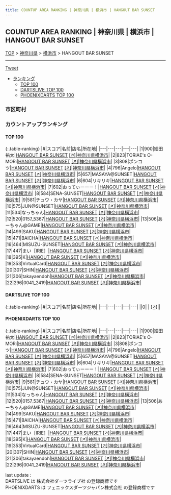 ```yaml
---
title: COUNTUP AREA RANKING | 神奈川県 | 横浜市 | HANGOUT BAR SUNSET
---
```

## COUNTUP AREA RANKING | 神奈川県 | 横浜市 | HANGOUT BAR SUNSET

[TOP](/darts/rank/) > [神奈川県](/darts/rank/神奈川県/) > [横浜市](/darts/rank/神奈川県/横浜市/) > HANGOUT BAR SUNSET

___

<a href="https://twitter.com/share?ref_src=twsrc%5Etfw" data-text="COUNTUP AREA RANKING | 神奈川県横浜市HANGOUT BAR SUNSET" class="twitter-share-button" data-hashtags="DARTSLIVE,PHOENIXDARTS,darts,ダーツ" data-show-count="false">Tweet</a>

* [ランキング](#カウントアップランキング)
    * [TOP 100](#top-100)
    * [DARTSLIVE TOP 100](#dartslive-top-100)
    * [PHOENIXDARTS TOP 100](#phoenixdarts-top-100)

### 市区町村

<ul>

</ul>

### カウントアップランキング

#### TOP 100



{:.table-ranking}
|#|スコア|名前|店名|所在地|
|---|---|---|---|---|
|1|900|<span class="rank-name-pd"><span class="pro-icon-pd"></span>細田 祐太</span>|<a href="/darts/rank/shops/92865.html">HANGOUT BAR SUNSET</a> <a href="https://vs.phoenixdarts.com/jp/shop/shopDetailInfo/s_92865?s_seq=92865">[↗]</a>|<a href="/darts/rank/神奈川県/横浜市">神奈川県横浜市</a>|
|2|823|<span class="rank-name-pd">TORiAE&#x27;s O-MORi</span>|<a href="/darts/rank/shops/92865.html">HANGOUT BAR SUNSET</a> <a href="https://vs.phoenixdarts.com/jp/shop/shopDetailInfo/s_92865?s_seq=92865">[↗]</a>|<a href="/darts/rank/神奈川県/横浜市">神奈川県横浜市</a>|
|3|808|<span class="rank-name-pd">ポンコツ</span>|<a href="/darts/rank/shops/92865.html">HANGOUT BAR SUNSET</a> <a href="https://vs.phoenixdarts.com/jp/shop/shopDetailInfo/s_92865?s_seq=92865">[↗]</a>|<a href="/darts/rank/神奈川県/横浜市">神奈川県横浜市</a>|
|4|796|<span class="rank-name-pd">Angelo</span>|<a href="/darts/rank/shops/92865.html">HANGOUT BAR SUNSET</a> <a href="https://vs.phoenixdarts.com/jp/shop/shopDetailInfo/s_92865?s_seq=92865">[↗]</a>|<a href="/darts/rank/神奈川県/横浜市">神奈川県横浜市</a>|
|5|657|<span class="rank-name-pd">MASAYA@SUNSET</span>|<a href="/darts/rank/shops/92865.html">HANGOUT BAR SUNSET</a> <a href="https://vs.phoenixdarts.com/jp/shop/shopDetailInfo/s_92865?s_seq=92865">[↗]</a>|<a href="/darts/rank/神奈川県/横浜市">神奈川県横浜市</a>|
|6|604|<span class="rank-name-pd">リキリキ</span>|<a href="/darts/rank/shops/92865.html">HANGOUT BAR SUNSET</a> <a href="https://vs.phoenixdarts.com/jp/shop/shopDetailInfo/s_92865?s_seq=92865">[↗]</a>|<a href="/darts/rank/神奈川県/横浜市">神奈川県横浜市</a>|
|7|602|<span class="rank-name-pd">おってぃーーー！</span>|<a href="/darts/rank/shops/92865.html">HANGOUT BAR SUNSET</a> <a href="https://vs.phoenixdarts.com/jp/shop/shopDetailInfo/s_92865?s_seq=92865">[↗]</a>|<a href="/darts/rank/神奈川県/横浜市">神奈川県横浜市</a>|
|8|584|<span class="rank-name-pd">SENA-SUNSET</span>|<a href="/darts/rank/shops/92865.html">HANGOUT BAR SUNSET</a> <a href="https://vs.phoenixdarts.com/jp/shop/shopDetailInfo/s_92865?s_seq=92865">[↗]</a>|<a href="/darts/rank/神奈川県/横浜市">神奈川県横浜市</a>|
|9|581|<span class="rank-name-pd">チュウ・カヤ</span>|<a href="/darts/rank/shops/92865.html">HANGOUT BAR SUNSET</a> <a href="https://vs.phoenixdarts.com/jp/shop/shopDetailInfo/s_92865?s_seq=92865">[↗]</a>|<a href="/darts/rank/神奈川県/横浜市">神奈川県横浜市</a>|
|10|575|<span class="rank-name-pd">JUN@SUNSET</span>|<a href="/darts/rank/shops/92865.html">HANGOUT BAR SUNSET</a> <a href="https://vs.phoenixdarts.com/jp/shop/shopDetailInfo/s_92865?s_seq=92865">[↗]</a>|<a href="/darts/rank/神奈川県/横浜市">神奈川県横浜市</a>|
|11|534|<span class="rank-name-pd">なっちゃん</span>|<a href="/darts/rank/shops/92865.html">HANGOUT BAR SUNSET</a> <a href="https://vs.phoenixdarts.com/jp/shop/shopDetailInfo/s_92865?s_seq=92865">[↗]</a>|<a href="/darts/rank/神奈川県/横浜市">神奈川県横浜市</a>|
|12|520|<span class="rank-name-pd">0157_5367</span>|<a href="/darts/rank/shops/92865.html">HANGOUT BAR SUNSET</a> <a href="https://vs.phoenixdarts.com/jp/shop/shopDetailInfo/s_92865?s_seq=92865">[↗]</a>|<a href="/darts/rank/神奈川県/横浜市">神奈川県横浜市</a>|
|13|506|<span class="rank-name-pd">あーちゃん@GAME</span>|<a href="/darts/rank/shops/92865.html">HANGOUT BAR SUNSET</a> <a href="https://vs.phoenixdarts.com/jp/shop/shopDetailInfo/s_92865?s_seq=92865">[↗]</a>|<a href="/darts/rank/神奈川県/横浜市">神奈川県横浜市</a>|
|14|499|<span class="rank-name-pd">SAKU</span>|<a href="/darts/rank/shops/92865.html">HANGOUT BAR SUNSET</a> <a href="https://vs.phoenixdarts.com/jp/shop/shopDetailInfo/s_92865?s_seq=92865">[↗]</a>|<a href="/darts/rank/神奈川県/横浜市">神奈川県横浜市</a>|
|15|471|<span class="rank-name-pd">BAICHA</span>|<a href="/darts/rank/shops/92865.html">HANGOUT BAR SUNSET</a> <a href="https://vs.phoenixdarts.com/jp/shop/shopDetailInfo/s_92865?s_seq=92865">[↗]</a>|<a href="/darts/rank/神奈川県/横浜市">神奈川県横浜市</a>|
|16|464|<span class="rank-name-pd">MISUZU-SUNSET</span>|<a href="/darts/rank/shops/92865.html">HANGOUT BAR SUNSET</a> <a href="https://vs.phoenixdarts.com/jp/shop/shopDetailInfo/s_92865?s_seq=92865">[↗]</a>|<a href="/darts/rank/神奈川県/横浜市">神奈川県横浜市</a>|
|17|447|<span class="rank-name-pd">まい［IRIE］</span>|<a href="/darts/rank/shops/92865.html">HANGOUT BAR SUNSET</a> <a href="https://vs.phoenixdarts.com/jp/shop/shopDetailInfo/s_92865?s_seq=92865">[↗]</a>|<a href="/darts/rank/神奈川県/横浜市">神奈川県横浜市</a>|
|18|395|<span class="rank-name-pd">K</span>|<a href="/darts/rank/shops/92865.html">HANGOUT BAR SUNSET</a> <a href="https://vs.phoenixdarts.com/jp/shop/shopDetailInfo/s_92865?s_seq=92865">[↗]</a>|<a href="/darts/rank/神奈川県/横浜市">神奈川県横浜市</a>|
|19|353|<span class="rank-name-pd">VirtualCard</span>|<a href="/darts/rank/shops/92865.html">HANGOUT BAR SUNSET</a> <a href="https://vs.phoenixdarts.com/jp/shop/shopDetailInfo/s_92865?s_seq=92865">[↗]</a>|<a href="/darts/rank/神奈川県/横浜市">神奈川県横浜市</a>|
|20|307|<span class="rank-name-pd">SHIN</span>|<a href="/darts/rank/shops/92865.html">HANGOUT BAR SUNSET</a> <a href="https://vs.phoenixdarts.com/jp/shop/shopDetailInfo/s_92865?s_seq=92865">[↗]</a>|<a href="/darts/rank/神奈川県/横浜市">神奈川県横浜市</a>|
|21|306|<span class="rank-name-pd">takayaendoh</span>|<a href="/darts/rank/shops/92865.html">HANGOUT BAR SUNSET</a> <a href="https://vs.phoenixdarts.com/jp/shop/shopDetailInfo/s_92865?s_seq=92865">[↗]</a>|<a href="/darts/rank/神奈川県/横浜市">神奈川県横浜市</a>|
|22|296|<span class="rank-name-pd">0041_2419</span>|<a href="/darts/rank/shops/92865.html">HANGOUT BAR SUNSET</a> <a href="https://vs.phoenixdarts.com/jp/shop/shopDetailInfo/s_92865?s_seq=92865">[↗]</a>|<a href="/darts/rank/神奈川県/横浜市">神奈川県横浜市</a>|


#### DARTSLIVE TOP 100



{:.table-ranking}
|#|スコア|名前|店名|所在地|
|---|---|---|---|---|
||0|<span class="rank-name-dl"> </span>|<a href="/darts/rank/shops/.html"></a> <a href="">[↗]</a>|<a href="/darts/rank//"></a>|


#### PHOENIXDARTS TOP 100



{:.table-ranking}
|#|スコア|名前|店名|所在地|
|---|---|---|---|---|
|1|900|<span class="rank-name-pd"><span class="pro-icon-pd"></span>細田 祐太</span>|<a href="/darts/rank/shops/92865.html">HANGOUT BAR SUNSET</a> <a href="https://vs.phoenixdarts.com/jp/shop/shopDetailInfo/s_92865?s_seq=92865">[↗]</a>|<a href="/darts/rank/神奈川県/横浜市">神奈川県横浜市</a>|
|2|823|<span class="rank-name-pd">TORiAE&#x27;s O-MORi</span>|<a href="/darts/rank/shops/92865.html">HANGOUT BAR SUNSET</a> <a href="https://vs.phoenixdarts.com/jp/shop/shopDetailInfo/s_92865?s_seq=92865">[↗]</a>|<a href="/darts/rank/神奈川県/横浜市">神奈川県横浜市</a>|
|3|808|<span class="rank-name-pd">ポンコツ</span>|<a href="/darts/rank/shops/92865.html">HANGOUT BAR SUNSET</a> <a href="https://vs.phoenixdarts.com/jp/shop/shopDetailInfo/s_92865?s_seq=92865">[↗]</a>|<a href="/darts/rank/神奈川県/横浜市">神奈川県横浜市</a>|
|4|796|<span class="rank-name-pd">Angelo</span>|<a href="/darts/rank/shops/92865.html">HANGOUT BAR SUNSET</a> <a href="https://vs.phoenixdarts.com/jp/shop/shopDetailInfo/s_92865?s_seq=92865">[↗]</a>|<a href="/darts/rank/神奈川県/横浜市">神奈川県横浜市</a>|
|5|657|<span class="rank-name-pd">MASAYA@SUNSET</span>|<a href="/darts/rank/shops/92865.html">HANGOUT BAR SUNSET</a> <a href="https://vs.phoenixdarts.com/jp/shop/shopDetailInfo/s_92865?s_seq=92865">[↗]</a>|<a href="/darts/rank/神奈川県/横浜市">神奈川県横浜市</a>|
|6|604|<span class="rank-name-pd">リキリキ</span>|<a href="/darts/rank/shops/92865.html">HANGOUT BAR SUNSET</a> <a href="https://vs.phoenixdarts.com/jp/shop/shopDetailInfo/s_92865?s_seq=92865">[↗]</a>|<a href="/darts/rank/神奈川県/横浜市">神奈川県横浜市</a>|
|7|602|<span class="rank-name-pd">おってぃーーー！</span>|<a href="/darts/rank/shops/92865.html">HANGOUT BAR SUNSET</a> <a href="https://vs.phoenixdarts.com/jp/shop/shopDetailInfo/s_92865?s_seq=92865">[↗]</a>|<a href="/darts/rank/神奈川県/横浜市">神奈川県横浜市</a>|
|8|584|<span class="rank-name-pd">SENA-SUNSET</span>|<a href="/darts/rank/shops/92865.html">HANGOUT BAR SUNSET</a> <a href="https://vs.phoenixdarts.com/jp/shop/shopDetailInfo/s_92865?s_seq=92865">[↗]</a>|<a href="/darts/rank/神奈川県/横浜市">神奈川県横浜市</a>|
|9|581|<span class="rank-name-pd">チュウ・カヤ</span>|<a href="/darts/rank/shops/92865.html">HANGOUT BAR SUNSET</a> <a href="https://vs.phoenixdarts.com/jp/shop/shopDetailInfo/s_92865?s_seq=92865">[↗]</a>|<a href="/darts/rank/神奈川県/横浜市">神奈川県横浜市</a>|
|10|575|<span class="rank-name-pd">JUN@SUNSET</span>|<a href="/darts/rank/shops/92865.html">HANGOUT BAR SUNSET</a> <a href="https://vs.phoenixdarts.com/jp/shop/shopDetailInfo/s_92865?s_seq=92865">[↗]</a>|<a href="/darts/rank/神奈川県/横浜市">神奈川県横浜市</a>|
|11|534|<span class="rank-name-pd">なっちゃん</span>|<a href="/darts/rank/shops/92865.html">HANGOUT BAR SUNSET</a> <a href="https://vs.phoenixdarts.com/jp/shop/shopDetailInfo/s_92865?s_seq=92865">[↗]</a>|<a href="/darts/rank/神奈川県/横浜市">神奈川県横浜市</a>|
|12|520|<span class="rank-name-pd">0157_5367</span>|<a href="/darts/rank/shops/92865.html">HANGOUT BAR SUNSET</a> <a href="https://vs.phoenixdarts.com/jp/shop/shopDetailInfo/s_92865?s_seq=92865">[↗]</a>|<a href="/darts/rank/神奈川県/横浜市">神奈川県横浜市</a>|
|13|506|<span class="rank-name-pd">あーちゃん@GAME</span>|<a href="/darts/rank/shops/92865.html">HANGOUT BAR SUNSET</a> <a href="https://vs.phoenixdarts.com/jp/shop/shopDetailInfo/s_92865?s_seq=92865">[↗]</a>|<a href="/darts/rank/神奈川県/横浜市">神奈川県横浜市</a>|
|14|499|<span class="rank-name-pd">SAKU</span>|<a href="/darts/rank/shops/92865.html">HANGOUT BAR SUNSET</a> <a href="https://vs.phoenixdarts.com/jp/shop/shopDetailInfo/s_92865?s_seq=92865">[↗]</a>|<a href="/darts/rank/神奈川県/横浜市">神奈川県横浜市</a>|
|15|471|<span class="rank-name-pd">BAICHA</span>|<a href="/darts/rank/shops/92865.html">HANGOUT BAR SUNSET</a> <a href="https://vs.phoenixdarts.com/jp/shop/shopDetailInfo/s_92865?s_seq=92865">[↗]</a>|<a href="/darts/rank/神奈川県/横浜市">神奈川県横浜市</a>|
|16|464|<span class="rank-name-pd">MISUZU-SUNSET</span>|<a href="/darts/rank/shops/92865.html">HANGOUT BAR SUNSET</a> <a href="https://vs.phoenixdarts.com/jp/shop/shopDetailInfo/s_92865?s_seq=92865">[↗]</a>|<a href="/darts/rank/神奈川県/横浜市">神奈川県横浜市</a>|
|17|447|<span class="rank-name-pd">まい［IRIE］</span>|<a href="/darts/rank/shops/92865.html">HANGOUT BAR SUNSET</a> <a href="https://vs.phoenixdarts.com/jp/shop/shopDetailInfo/s_92865?s_seq=92865">[↗]</a>|<a href="/darts/rank/神奈川県/横浜市">神奈川県横浜市</a>|
|18|395|<span class="rank-name-pd">K</span>|<a href="/darts/rank/shops/92865.html">HANGOUT BAR SUNSET</a> <a href="https://vs.phoenixdarts.com/jp/shop/shopDetailInfo/s_92865?s_seq=92865">[↗]</a>|<a href="/darts/rank/神奈川県/横浜市">神奈川県横浜市</a>|
|19|353|<span class="rank-name-pd">VirtualCard</span>|<a href="/darts/rank/shops/92865.html">HANGOUT BAR SUNSET</a> <a href="https://vs.phoenixdarts.com/jp/shop/shopDetailInfo/s_92865?s_seq=92865">[↗]</a>|<a href="/darts/rank/神奈川県/横浜市">神奈川県横浜市</a>|
|20|307|<span class="rank-name-pd">SHIN</span>|<a href="/darts/rank/shops/92865.html">HANGOUT BAR SUNSET</a> <a href="https://vs.phoenixdarts.com/jp/shop/shopDetailInfo/s_92865?s_seq=92865">[↗]</a>|<a href="/darts/rank/神奈川県/横浜市">神奈川県横浜市</a>|
|21|306|<span class="rank-name-pd">takayaendoh</span>|<a href="/darts/rank/shops/92865.html">HANGOUT BAR SUNSET</a> <a href="https://vs.phoenixdarts.com/jp/shop/shopDetailInfo/s_92865?s_seq=92865">[↗]</a>|<a href="/darts/rank/神奈川県/横浜市">神奈川県横浜市</a>|
|22|296|<span class="rank-name-pd">0041_2419</span>|<a href="/darts/rank/shops/92865.html">HANGOUT BAR SUNSET</a> <a href="https://vs.phoenixdarts.com/jp/shop/shopDetailInfo/s_92865?s_seq=92865">[↗]</a>|<a href="/darts/rank/神奈川県/横浜市">神奈川県横浜市</a>|


<div class="footer border-top border-gray-light mt-5 pt-3 text-right text-gray">
    last update : <span style="font-weight: italic" id="foot_last_modified"></span><br />
    DARTSLIVE は 株式会社ダーツライブ社 の登録商標です<br />
    PHOENIXDARTS は フェニックスダーツジャパン株式会社 の登録商標です<br />
</div>

<script src="https://cdnjs.cloudflare.com/ajax/libs/jquery.tablesorter/2.31.3/js/jquery.tablesorter.min.js" integrity="sha512-qzgd5cYSZcosqpzpn7zF2ZId8f/8CHmFKZ8j7mU4OUXTNRd5g+ZHBPsgKEwoqxCtdQvExE5LprwwPAgoicguNg==" crossorigin="anonymous" referrerpolicy="no-referrer"></script>
<link rel="stylesheet" href="https://cdnjs.cloudflare.com/ajax/libs/jquery.tablesorter/2.31.3/css/theme.default.min.css" integrity="sha512-wghhOJkjQX0Lh3NSWvNKeZ0ZpNn+SPVXX1Qyc9OCaogADktxrBiBdKGDoqVUOyhStvMBmJQ8ZdMHiR3wuEq8+w==" crossorigin="anonymous" referrerpolicy="no-referrer" />
<script>
$(function() {
    $(".table-ranking").tablesorter({sortList:[[0, 0]]});
    $("#foot_last_modified").text(formatDate(new Date(document.lastModified), 'yyyy-MM-dd HH:mm:ss'));
});
</script>

<script async src="https://platform.twitter.com/widgets.js" charset="utf-8"></script>